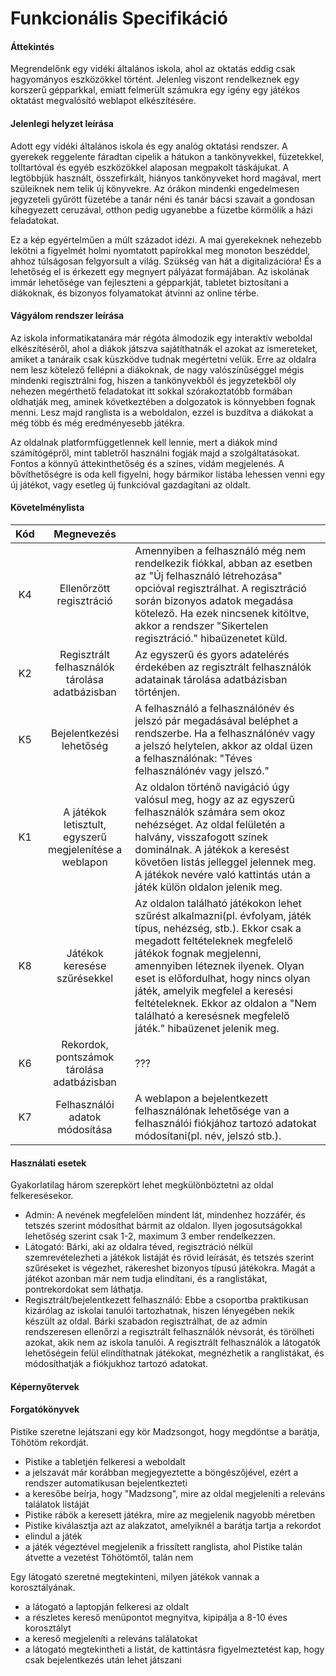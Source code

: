 # Funkcionális Specifikáció



#### Áttekintés

Megrendelőnk egy vidéki általános iskola, ahol az oktatás eddig csak hagyományos eszközökkel történt. Jelenleg viszont rendelkeznek egy korszerű gépparkkal, emiatt felmerült számukra egy igény egy játékos oktatást megvalósító weblapot elkészítésére.

#### Jelenlegi helyzet leírása

Adott egy vidéki általános iskola és egy analóg oktatási  rendszer. A gyerekek reggelente fáradtan cipelik a hátukon a  tankönyvekkel, füzetekkel, tolltartóval és egyéb eszközökkel alaposan  megpakolt táskájukat. A legtöbbjük használt, összefirkált, hiányos  tankönyveket hord magával, mert szüleiknek nem telik új könyvekre. Az  órákon mindenki engedelmesen jegyzeteli gyűrött füzetébe a tanár néni és tanár bácsi szavait a gondosan kihegyezett ceruzával, otthon pedig  ugyanebbe a füzetbe körmölik a házi feladatokat.

Ez a kép egyértelműen a múlt századot idézi. A mai  gyerekeknek nehezebb lekötni a figyelmét holmi nyomtatott papírokkal meg monoton beszéddel, ahhoz túlságosan felgyorsult a világ. Szükség van  hát a digitalizációra! És a lehetőség el is érkezett egy megnyert  pályázat formájában. Az iskolának immár lehetősége van fejleszteni a  gépparkját, tabletet biztosítani a diákoknak, és bizonyos folyamatokat  átvinni az online térbe.

#### Vágyálom rendszer leírása

Az iskola informatikatanára már régóta álmodozik egy interaktív weboldal elkészítéséről, ahol a diákok játszva sajátíthatnák el azokat az ismereteket, amiket a tanáraik csak küszködve tudnak megértetni velük. Erre az oldalra nem lesz kötelező fellépni a diákoknak, de nagy valószínűséggel mégis mindenki regisztrálni fog, hiszen a tankönyvekből és jegyzetekből oly nehezen megérthető feladatokat itt sokkal szórakoztatóbb formában oldhatják meg, aminek következtében a dolgozatok is könnyebben fognak menni. Lesz majd ranglista is a weboldalon, ezzel is buzdítva a diákokat a még több és még eredményesebb játékra.

Az oldalnak platformfüggetlennek kell lennie, mert a diákok mind számítógépről, mint tabletről használni fogják majd a szolgáltatásokat. Fontos a könnyű áttekinthetőség és a színes, vidám megjelenés. A bővíthetőségre is oda kell figyelni, hogy bármikor listába lehessen venni egy új játékot, vagy esetleg új funkcióval gazdagítani az oldalt.

#### Követelménylista

| Kód  |                       Megnevezés                        |                                                              |
| :--: | :-----------------------------------------------------: | ------------------------------------------------------------ |
|  K4  |                Ellenőrzött regisztráció                 | Amennyiben a felhasználó még nem rendelkezik fiókkal, abban az esetben  az "Új felhasználó létrehozása" opcióval regisztrálhat. A regisztráció során bizonyos adatok megadása kötelező. Ha ezek nincsenek kitöltve,  akkor a rendszer "Sikertelen regisztráció." hibaüzenetet küld. |
|  K2  |     Regisztrált felhasználók tárolása adatbázisban      | Az egyszerű és gyors adatelérés érdekében az regisztrált felhasználók adatainak tárolása adatbázisban történjen. |
|  K5  |                Bejelentkezési lehetőség                 | A felhasználó a felhasználónév és jelszó pár megadásával beléphet a  rendszerbe. Ha a felhasználónév vagy a jelszó helytelen, akkor az oldal üzen a felhasználónak: "Téves felhasználónév vagy jelszó." |
|  K1  | A játékok letisztult, egyszerű megjelenítése a weblapon | Az oldalon történő navigáció úgy valósul meg, hogy az az egyszerű felhasználók számára sem okoz nehézséget. Az oldal felületén a halvány, visszafogott színek dominálnak. A játékok a keresést követően listás jelleggel jelennek meg. A játékok nevére való kattintás után a játék külön oldalon jelenik meg. |
|  K8  |              Játékok keresése szűrésekkel               | Az oldalon található játékokon lehet szűrést alkalmazni(pl. évfolyam, játék típus, nehézség, stb.). Ekkor csak a megadott feltételeknek megfelelő játékok fognak megjelenni, amennyiben léteznek ilyenek. Olyan eset is előfordulhat, hogy nincs olyan játék, amelyik megfelel a keresési feltételeknek. Ekkor az oldalon a "Nem található a keresésnek megfelelő játék."  hibaüzenet jelenik meg. |
|  K6  |       Rekordok, pontszámok tárolása adatbázisban        | ???                                                          |
|  K7  |             Felhasználói adatok módosítása              | A weblapon a bejelentkezett felhasználónak lehetősége van a felhasználói fiókjához tartozó adatokat módosítani(pl. név, jelszó stb.). |

#### Használati esetek

Gyakorlatilag három szerepkört lehet megkülönböztetni az oldal felkeresésekor.

- Admin: A nevének megfelelően mindent lát, mindenhez hozzáfér, és tetszés szerint módosíthat bármit az oldalon. Ilyen jogosutságokkal lehetőség szerint csak 1-2, maximum 3 ember rendelkezzen.
- Látogató: Bárki, aki az oldalra téved, regisztráció nélkül szemrevételezheti a játékok listáját és rövid leírását, és tetszés szerint szűréseket is végezhet, rákereshet bizonyos típusú játékokra. Magát a játékot azonban már nem tudja elindítani, és a ranglistákat, pontrekordokat sem láthatja.
- Regisztrált/bejelentkezett felhasználó: Ebbe a csoportba praktikusan kizárólag az iskolai tanulói tartozhatnak, hiszen lényegében nekik készült az oldal. Bárki szabadon regisztrálhat, de az admin rendszeresen ellenőrzi a regisztrált felhasználók névsorát, és törölheti azokat, akik nem az iskola tanulói. A regisztrált felhasználók a látogatók lehetőségein felül elindíthatnak játékokat, megnézhetik a ranglistákat, és módosíthatják a fiókjukhoz tartozó adatokat.

#### Képernyőtervek



#### Forgatókönyvek

Pistike szeretne lejátszani egy kör Madzsongot, hogy megdöntse a barátja, Töhötöm rekordját.

- Pistike a tabletjén felkeresi a weboldalt
- a jelszavát már korábban megjegyeztette a böngészőjével, ezért a rendszer automatikusan bejelentkezteti
- a keresőbe beírja, hogy "Madzsong", mire az oldal megjeleníti a releváns találatok listáját
- Pistike rábök a keresett játékra, mire az megjelenik nagyobb méretben
- Pistike kiválasztja azt az alakzatot, amelyiknél a barátja tartja a rekordot
- elindul a játék
- a játék végeztével megjelenik a frissített ranglista, ahol Pistike talán átvette a vezetést Töhötömtől, talán nem

Egy látogató szeretné megtekinteni, milyen játékok vannak a korosztályának.

- a látogató a laptopján felkeresi az oldalt
- a részletes kereső menüpontot megnyitva, kipipálja a 8-10 éves korosztályt
- a kereső megjeleníti a releváns találatokat
- a látogató megtekintheti a listát, de kattintásra figyelmeztetést kap, hogy csak bejelentkezés után lehet játszani
